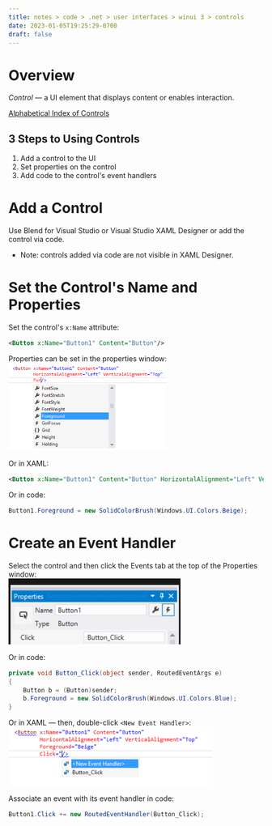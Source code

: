 ```yaml
---
title: notes > code > .net > user interfaces > winui 3 > controls
date: 2023-01-05T19:25:29-0700
draft: false
---
```

# Overview
*Control* — a UI element that displays content or enables interaction.

[Alphabetical Index of Controls](https://learn.microsoft.com/en-us/windows/apps/design/controls/#alphabetical-index)

## 3 Steps to Using Controls
1.  Add a control to the UI
2.  Set properties on the control
3.  Add code to the control's event handlers

# Add a Control
Use Blend for Visual Studio or Visual Studio XAML Designer or add the control via code.
- Note: controls added via code are not visible in XAML Designer.

# Set the Control's Name and Properties
Set the control's `x:Name` attribute:

```xml
<Button x:Name="Button1" Content="Button"/>
```

Properties can be set in the properties window:  
<img src="Controls-image1.png" style="width:3.25833in;height:1.80833in" alt="Intellisense in XAML part 1" />  

Or in XAML:
```xml
<Button x:Name="Button1" Content="Button" HorizontalAlignment="Left" VerticalAlignment="Top" Foreground="Beige"/>
```
Or in code:
```cs
Button1.Foreground = new SolidColorBrush(Windows.UI.Colors.Beige);
```

# Create an Event Handler
Select the control and then click the Events tab at the top of the Properties window:  
<img src="Controls-image2.png" style="width:3.54167in;height:1.35in" />  

Or in code:
```cs
private void Button_Click(object sender, RoutedEventArgs e)
{
    Button b = (Button)sender;
    b.Foreground = new SolidColorBrush(Windows.UI.Colors.Blue);
}
```
Or in XAML — then, double-click `<New Event Handler>`:  
<img src="Controls-image3.png" style="width:4.2in;height:1.20833in" alt="Intellisense for the click event" />

Associate an event with its event handler in code:
```cs
Button1.Click += new RoutedEventHandler(Button_Click);
```
